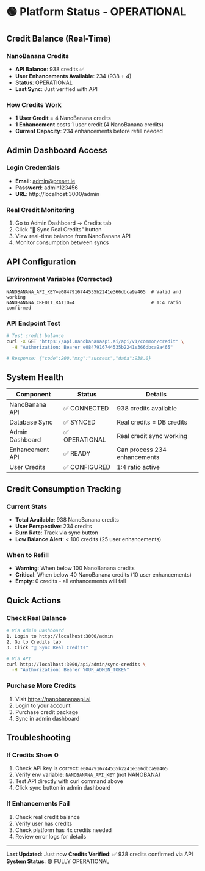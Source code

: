 # 🟢 Platform Status - OPERATIONAL

## Credit Balance (Real-Time)

### NanoBanana Credits
- **API Balance**: 938 credits ✅
- **User Enhancements Available**: 234 (938 ÷ 4)
- **Status**: OPERATIONAL
- **Last Sync**: Just verified with API

### How Credits Work
- **1 User Credit** = 4 NanoBanana credits
- **1 Enhancement** costs 1 user credit (4 NanoBanana credits)
- **Current Capacity**: 234 enhancements before refill needed

## Admin Dashboard Access

### Login Credentials
- **Email**: admin@preset.ie
- **Password**: admin123456
- **URL**: http://localhost:3000/admin

### Real Credit Monitoring
1. Go to Admin Dashboard → Credits tab
2. Click "🔄 Sync Real Credits" button
3. View real-time balance from NanoBanana API
4. Monitor consumption between syncs

## API Configuration

### Environment Variables (Corrected)
```env
NANOBANANA_API_KEY=e0847916744535b2241e366dbca9a465  # Valid and working
NANOBANANA_CREDIT_RATIO=4                            # 1:4 ratio confirmed
```

### API Endpoint Test
```bash
# Test credit balance
curl -X GET "https://api.nanobananaapi.ai/api/v1/common/credit" \
  -H "Authorization: Bearer e0847916744535b2241e366dbca9a465"

# Response: {"code":200,"msg":"success","data":938.0}
```

## System Health

| Component | Status | Details |
|-----------|--------|---------|
| NanoBanana API | ✅ CONNECTED | 938 credits available |
| Database Sync | ✅ SYNCED | Real credits = DB credits |
| Admin Dashboard | ✅ OPERATIONAL | Real credit sync working |
| Enhancement API | ✅ READY | Can process 234 enhancements |
| User Credits | ✅ CONFIGURED | 1:4 ratio active |

## Credit Consumption Tracking

### Current Stats
- **Total Available**: 938 NanoBanana credits
- **User Perspective**: 234 credits
- **Burn Rate**: Track via sync button
- **Low Balance Alert**: < 100 credits (25 user enhancements)

### When to Refill
- **Warning**: When below 100 NanoBanana credits
- **Critical**: When below 40 NanoBanana credits (10 user enhancements)
- **Empty**: 0 credits - all enhancements will fail

## Quick Actions

### Check Real Balance
```bash
# Via Admin Dashboard
1. Login to http://localhost:3000/admin
2. Go to Credits tab
3. Click "🔄 Sync Real Credits"

# Via API
curl http://localhost:3000/api/admin/sync-credits \
  -H "Authorization: Bearer YOUR_ADMIN_TOKEN"
```

### Purchase More Credits
1. Visit https://nanobananaapi.ai
2. Login to your account
3. Purchase credit package
4. Sync in admin dashboard

## Troubleshooting

### If Credits Show 0
1. Check API key is correct: `e0847916744535b2241e366dbca9a465`
2. Verify env variable: `NANOBANANA_API_KEY` (not NANOBANA)
3. Test API directly with curl command above
4. Click sync button in admin dashboard

### If Enhancements Fail
1. Check real credit balance
2. Verify user has credits
3. Check platform has 4x credits needed
4. Review error logs for details

---

**Last Updated**: Just now
**Credits Verified**: ✅ 938 credits confirmed via API
**System Status**: 🟢 FULLY OPERATIONAL